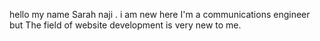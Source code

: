 hello my name Sarah naji . i am new here 
I'm  a communications engineer but The field of website development is very new to me.
